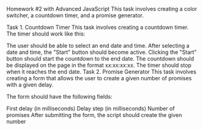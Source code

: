 Homework #2 with Advanced JavaScript
This task involves creating a color switcher, a countdown timer, and a promise generator.

Task 1. Countdown Timer
This task involves creating a countdown timer. The timer should work like this:

The user should be able to select an end date and time.
After selecting a date and time, the "Start" button should become active.
Clicking the "Start" button should start the countdown to the end date.
The countdown should be displayed on the page in the format xx:xx:xx:xx.
The timer should stop when it reaches the end date.
Task 2. Promise Generator
This task involves creating a form that allows the user to create a given number of promises with a given delay.

The form should have the following fields:

First delay (in milliseconds)
Delay step (in milliseconds)
Number of promises
After submitting the form, the script should create the given number
